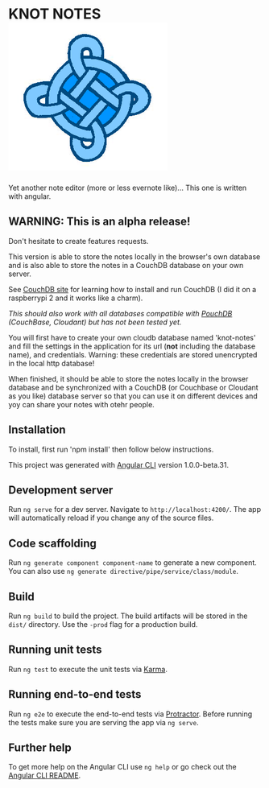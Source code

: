 
# KNOT NOTES ![](https://github.com/leolivier/knot-note/raw/master/src/assets/images/knot-note.png)

Yet another note editor (more or less evernote like)...
This one is written with angular.

__WARNING: This is an alpha release!__
---
Don't hesitate to create features requests.

This version is able to store the notes locally in the browser's own database and is also able to store the notes in a CouchDB database on your own server.

See [CouchDB site](http://docs.couchdb.org/en/latest/) for learning how to install and run CouchDB (I did it on a raspberrypi 2 and it works like a charm). 

*This should also work with all databases compatible with [PouchDB](https://pouchdb.com) (CouchBase, Cloudant) but has not been tested yet.*

You will first have to create your own cloudb database named 'knot-notes' and fill the settings in the application for its url (__not__ including the database name), and credentials. Warning: these credentials are stored unencrypted in the local http database!

When finished, it should be able to store the notes locally in the browser database and be synchronized with a CouchDB (or Couchbase or Cloudant as you like) database server so that you can use it on different devices and yoy can share your notes with otehr people.

## Installation
To install, first run 'npm install' then follow below instructions.

This project was generated with [Angular CLI](https://github.com/angular/angular-cli) version 1.0.0-beta.31.

## Development server
Run `ng serve` for a dev server. Navigate to `http://localhost:4200/`. The app will automatically reload if you change any of the source files.

## Code scaffolding

Run `ng generate component component-name` to generate a new component. You can also use `ng generate directive/pipe/service/class/module`.

## Build

Run `ng build` to build the project. The build artifacts will be stored in the `dist/` directory. Use the `-prod` flag for a production build.

## Running unit tests

Run `ng test` to execute the unit tests via [Karma](https://karma-runner.github.io).

## Running end-to-end tests

Run `ng e2e` to execute the end-to-end tests via [Protractor](http://www.protractortest.org/).
Before running the tests make sure you are serving the app via `ng serve`.

## Further help

To get more help on the Angular CLI use `ng help` or go check out the [Angular CLI README](https://github.com/angular/angular-cli/blob/master/README.md).
